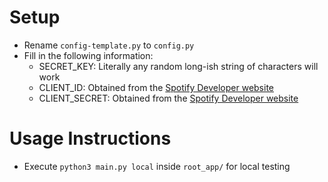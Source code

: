 # Setup

- Rename `config-template.py` to `config.py`
- Fill in the following information:
	- SECRET_KEY: Literally any random long-ish string of characters will work
	- CLIENT_ID: Obtained from the [Spotify Developer website](https://developer.spotify.com/)
	- CLIENT_SECRET: Obtained from the [Spotify Developer website](https://developer.spotify.com/)

# Usage Instructions

- Execute `python3 main.py local` inside `root_app/` for local testing